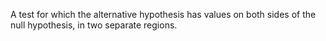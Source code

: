 A test for which the alternative hypothesis has values on both sides of
the null hypothesis, in two separate regions.
